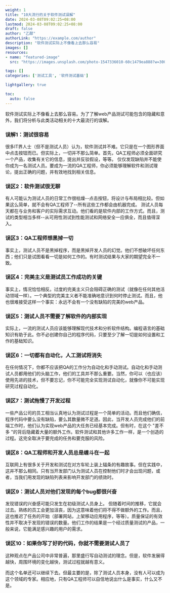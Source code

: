 ```yaml
---
weight: 1
title: "10大流行的关于软件测试误解"
date: 2024-03-08T09:02:25+08:00
lastmod: 2024-03-08T09:02:25+08:00
draft: false
author: "乙醇"
authorLink: "https://example.com/author"
description: "软件测试实际上不像看上去那么容易"
images: []
resources:
- name: "featured-image"
  src: "https://images.unsplash.com/photo-1547336010-60c1479ea888?w=300"

tags: []
categories: ['测试工具', '软件测试基础']

lightgallery: true

toc:
  auto: false
---
```


软件测试实际上不像看上去那么容易。为了了解web产品测试可能包含的隐藏和意外，我们将分析与此类活动相关的十大最流行的误解。

### 误解1：测试很容易

很多IT界人士（但不是测试人员）认为，软件测试并不难。它只是在一个图形界面中点击按钮而已。但实际上，一切并不那么简单。首先，QA工程师必须全面研究一个产品，收集有关它的信息，提出并反驳假设，等等。
仅仅发现缺陷并不能使你成为一名测试人员。要成为一流的QA工程师，你必须能够理解软件和测试理论，提出正确的问题，并有效地找到相关信息。

### 误区2：软件测试很无聊

有人可能认为测试人员的日常工作很枯燥--点击按钮，将设计与布局相比较。但如果这么简单，就不会有QA工程师了--所有这些工作都会由机器完成。
测试人员每天都在与业务和客户的实际需求互动。他们看的是软件内部的工作方式。而且，测试的类型相当多样--从可用性测试到性能测试和网络安全一应俱全，而且值得深入。

### 误区3：QA工程师想黑掉一切

事实上，测试人员不是黑掉程序，而是黑掉开发人员的幻觉。他们不想破坏任何东西；他们只是试图看看一切是如何工作的。有时测试结果与大家的期望完全不一致。

### 误区4：完美主义是测试员工作成功的关键

事实上，情况恰恰相反。过度的完美主义只会阻碍正确的测试（就像在任何其他活动领域一样）。一个典型的完美主义者不能准确地意识到何时停止测试。而且，他也很难接受这样一个事实：永远不会有一个没有缺陷的完美的web产品。

### 误区5：测试人员不需要了解软件的内部实现

实际上，一流的测试人员应该能够理解现代技术和分析软件结构。编程语言的基础知识有助于此。你不必创建你自己的程序代码，只要至少了解一切是如何设置和工作的基础知识。

### 误区6：一切都有自动化，人工测试将消失

在任何情况下，你都不应该把QA的工作分为自动化和手动测试。自动化和手动测试人员都用他们的头脑工作，他们的工具并不那么重要。当然，你可以（也应该）使用先进的技术，但不要忘记，你不可能完全实现测试自动化，就像你不可能实现研究过程自动化。

### 误区7：测试拖慢了开发过程

一些产品公司的员工相当认真地认为测试过程是一个简单的活动。而且他们确信，程序代码中要么没有缺陷，要么其数量微不足道。因此，当开发人员完成他们的前端工作时，他们认为实现web产品的大任务已经基本完成。但有时，在这个 "差不多 "的背后隐藏着大量的额外工作。软件测试和其他许多工作一样，是一个创造的过程。这完全取决于要完成的任务和要克服的风险。

### 误区8：QA工程师和开发人员总是缠斗在一起

互联网上有很多关于开发和测试在对方车轮上装上辐条的有趣故事。但在实践中，这并不那么相同。只有当开发部门认为测试人员在控制他们时才会出现问题，或者，当我们用发现的缺陷列表来影响开发部门的绩效时。

### 误区9：测试人员对他们发现的每个bug都很兴奋

发现错误的兴奋感可能只发生在初级测试人员身上。 但随着时间的推移，它就会过去。熟练的员工会更加沮丧，因为这意味着他们将不得不做额外的工作。而且，这也推迟了任务的开始（部署网站，上架移动应用程序，等等）。质量保证的有效性并不取决于发现的错误的数量。他们工作的结果是一个经过质量测试的产品，一般来说，它能满足感兴趣的用户的需求。

### 误区10：如果你写了好的代码，你就不需要测试人员了

这种观点在产品公司中非常普遍，那里盛行写自动测试的理念。但是，软件发展得越快，周围环境的变化越快，测试过程就越有意义。

而这个名单还可以继续下去。但最主要的是，除了测试人员本身，没有人可以成为这个领域的专家。相应地，只有QA工程师可以自信地说出什么是事实，什么又不是。